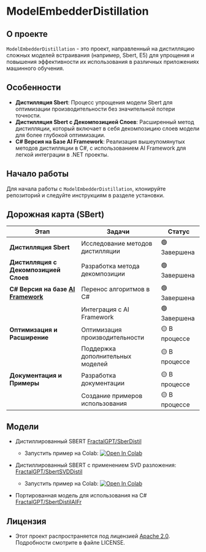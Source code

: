 # ModelEmbedderDistillation

## О проекте
`ModelEmbedderDistillation` - это проект, направленный на дистилляцию сложных моделей встраивания (например, Sbert, E5) для упрощения и повышения эффективности их использования в различных приложениях машинного обучения.

## Особенности

- **Дистилляция Sbert**: Процесс упрощения модели Sbert для оптимизации производительности без значительной потери точности.
- **Дистилляция Sbert с Декомпозицией Слоев**: Расширенный метод дистилляции, который включает в себя декомпозицию слоев модели для более глубокой оптимизации.
- **C# Версия на Базе AI Framework**: Реализация вышеупомянутых методов дистилляции в C#, с использованием AI Framework для легкой интеграции в .NET проекты.

## Начало работы

Для начала работы с `ModelEmbedderDistillation`, клонируйте репозиторий и следуйте инструкциям в разделе установки.



## Дорожная карта (SBert)

| Этап                                         | Задачи                           | Статус                |
| -------------------------------------------- | -------------------------------- | --------------------- |
| **Дистилляция Sbert**                        | Исследование методов дистилляции | 🟢 Завершена          |
| **Дистилляция с Декомпозицией Слоев**        | Разработка метода декомпозиции   | 🟢 Завершена       |
| **C# Версия на базе [AI Framework](https://github.com/AIFramework/AIFrameworkOpen)**           | Перенос алгоритмов в C#          | 🟢 Завершена         |
|                                              | Интеграция с AI Framework        | 🟢 Завершена         |
| **Оптимизация и Расширение**                 | Оптимизация производительности   | 🟡 В процессе          |
|                                              | Поддержка дополнительных моделей | 🟡 В процессе          |
| **Документация и Примеры**                   | Разработка документации          | 🟡 В процессе          |
|                                              | Создание примеров использования  | 🟡 В процессе          |


## Модели

* Дистиллированный SBERT [FractalGPT/SberDistil](https://huggingface.co/FractalGPT/SberDistil)
  * Запустить пример на Colab: <a target="_blank" href="https://colab.research.google.com/drive/1m3fyh632htPs9UiEu4_AkQfrUtjDqIQq?usp=sharing"> <img src="https://colab.research.google.com/assets/colab-badge.svg" alt="Open In Colab"/></a>
  
* Дистиллированный SBERT с применением SVD разложения: [FractalGPT/SbertSVDDistil](https://huggingface.co/FractalGPT/SbertSVDDistil)
  * Запустить пример на Colab: <a target="_blank" href="https://colab.research.google.com/drive/1R9hHbEpyGEYO5Nw3p5VWTc-bny3PqiZs?hl"> <img src="https://colab.research.google.com/assets/colab-badge.svg" alt="Open In Colab"/></a>
  
* Портированная модель для использования на C# [FractalGPT/SbertDistilAIFr](https://huggingface.co/FractalGPT/SbertDistilAIFr)

## Лицензия

* Этот проект распространяется под лицензией [Apache 2.0](https://github.com/FractalGPT/ModelEmbedderDistilation/blob/main/LICENSE). Подробности смотрите в файле LICENSE.
